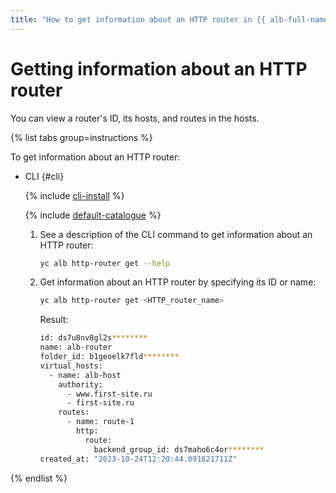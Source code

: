 ```yaml
---
title: "How to get information about an HTTP router in {{ alb-full-name }}"
---
```


# Getting information about an HTTP router

You can view a router's ID, its hosts, and routes in the hosts.

{% list tabs group=instructions %}

To get information about an HTTP router:

- CLI {#cli}

   {% include [cli-install](../../_includes/cli-install.md) %}

   {% include [default-catalogue](../../_includes/default-catalogue.md) %}

   1. See a description of the CLI command to get information about an HTTP router:

      ```bash
      yc alb http-router get --help
      ```

   1. Get information about an HTTP router by specifying its ID or name:

      ```bash
      yc alb http-router get <HTTP_router_name>
      ```

      Result:

      ```bash
      id: ds7u8nv8gl2s********
      name: alb-router
      folder_id: b1geoelk7fld********
      virtual_hosts:
        - name: alb-host
          authority:
            - www.first-site.ru
            - first-site.ru
          routes:
            - name: route-1
              http:
                route:
                  backend_group_id: ds7maho6c4or********
      created_at: "2023-10-24T12:20:44.091821711Z"
      ```

{% endlist %}

